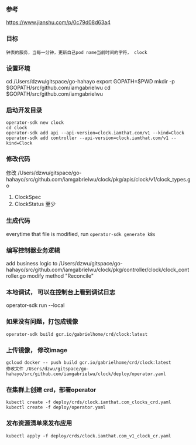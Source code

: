 ### 参考
https://www.jianshu.com/p/0c79d08d63a4
### 目标
```
钟表的服务，当每一分钟，更新自己pod name当前时间的字符， clock
```
### 设置环境
cd /Users/dzwu/gitspace/go-hahayo
export GOPATH=$PWD
mkdir -p $GOPATH/src/github.com/iamgabrielwu
cd $GOPATH/src/github.com/iamgabrielwu
### 启动开发目录
```
operator-sdk new clock
cd clock
operator-sdk add api --api-version=clock.iamthat.com/v1 --kind=Clock
operator-sdk add controller --api-version=clock.iamthat.com/v1 --kind=Clock
```
### 修改代码
修改 /Users/dzwu/gitspace/go-hahayo/src/github.com/iamgabrielwu/clock/pkg/apis/clock/v1/clock_types.go
1. ClockSpec
2. ClockStatus
至少
### 生成代码
everytime that file is modified, run ```operator-sdk generate k8s```
### 编写控制器业务逻辑
add business logic to /Users/dzwu/gitspace/go-hahayo/src/github.com/iamgabrielwu/clock/pkg/controller/clock/clock_controller.go
modify method "Reconcile"

### 本地调试， 可以在控制台上看到调试日志
operator-sdk run --local

### 如果没有问题，打包成镜像
```
operator-sdk build gcr.io/gabrielhome/crd/clock:latest

```
### 上传镜像， 修改image
```
gcloud docker -- push build gcr.io/gabrielhome/crd/clock:latest
修改文件 /Users/dzwu/gitspace/go-hahayo/src/github.com/iamgabrielwu/clock/deploy/operator.yaml
```
### 在集群上创建 crd，部署operator
```
kubectl create -f deploy/crds/clock.iamthat.com_clocks_crd.yaml
kubectl create -f deploy/operator.yaml

```
### 发布资源清单来发布应用
```
kubectl apply -f deploy/crds/clock.iamthat.com_v1_clock_cr.yaml
```
